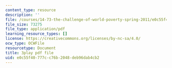 ```yaml
---
content_type: resource
description: ''
file: /courses/14-73-the-challenge-of-world-poverty-spring-2011/e0c55f40777cc76b2048deb96dab4cb2_p5ro4x1r16Q.pdf
file_size: 73275
file_type: application/pdf
learning_resource_types: []
license: https://creativecommons.org/licenses/by-nc-sa/4.0/
ocw_type: OCWFile
resourcetype: Document
title: 3play pdf file
uid: e0c55f40-777c-c76b-2048-deb96dab4cb2
---
```

